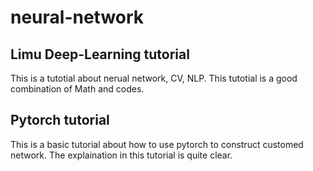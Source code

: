 # neural-network

## Limu Deep-Learning tutorial
This is a tutotial about nerual network, CV, NLP. This tutotial is a good combination of Math and codes.

## Pytorch tutorial
This is a basic tutorial about how to use pytorch to construct customed network. The explaination in this tutorial is quite clear.
